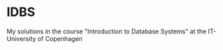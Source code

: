 # IDBS
My solutions in the course "Introduction to Database Systems" at the IT-University of Copenhagen
